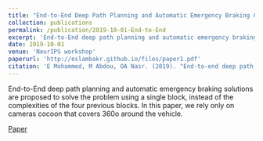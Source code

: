 ```yaml
---
title: "End-to-End Deep Path Planning and Automatic Emergency Braking Camera Cocoon-based Solution"
collection: publications
permalink: /publication/2019-10-01-End-to-End
excerpt: 'End-to-End deep path planning and automatic emergency braking solutions are proposed to solve the problem using a single block, instead of the complexities of the four previous blocks. In this paper, we rely only on cameras cocoon that covers 360o around the vehicle.'
date: 2019-10-01
venue: 'NeurIPS workshop'
paperurl: 'http://eslambakr.github.io/files/paper1.pdf'
citation: 'E Mohammed, M Abdou, OA Nasr. (2019). "End-to-end deep path planning and automatic emergency braking camera cocoon-based solution." <i>NeurIPS Workshop</i>.1(1).'
---
```

End-to-End deep path planning and automatic emergency braking solutions are proposed to solve the problem using a single block, instead of the complexities of the four previous blocks. In this paper, we rely only on cameras cocoon that covers 360o around the vehicle.

[Paper](http://eslambakr.github.io/files/paper1.pdf)


